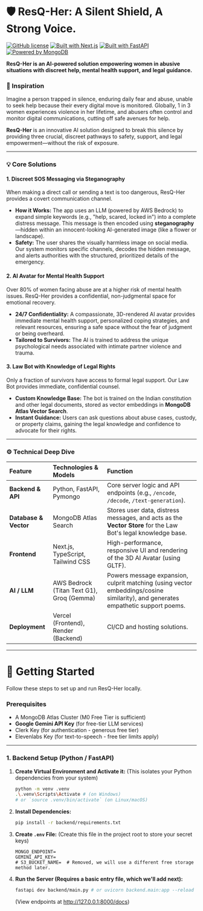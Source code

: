 # 🛡️ ResQ-Her: A Silent Shield, A Strong Voice.

[![GitHub license](https://img.shields.io/badge/license-MIT-blue.svg)](https://github.com/annu12340/Haven/blob/main/LICENSE)
[![Built with Next.js](https://img.shields.io/badge/Built%20with-Next.js-000000.svg)](https://nextjs.org/)
[![Built with FastAPI](https://img.shields.io/badge/Built%20with-FastAPI-009688.svg)](https://fastapi.tiangolo.com/)
[![Powered by MongoDB](https://img.shields.io/badge/Database-MongoDB-47A248.svg)](https://www.mongodb.com/atlas)

**ResQ-Her is an AI-powered solution empowering women in abusive situations with discreet help, mental health support, and legal guidance.**

### 🌟 Inspiration

Imagine a person trapped in silence, enduring daily fear and abuse, unable to seek help because their every digital move is monitored. Globally, 1 in 3 women experiences violence in her lifetime, and abusers often control and monitor digital communications, cutting off safe avenues for help.

**ResQ-Her** is an innovative AI solution designed to break this silence by providing three crucial, discreet pathways to safety, support, and legal empowerment—without the risk of exposure.

---

### 💡 Core Solutions

#### **1. Discreet SOS Messaging via Steganography**

When making a direct call or sending a text is too dangerous, ResQ-Her provides a covert communication channel.

* **How it Works:** The app uses an LLM (powered by AWS Bedrock) to expand simple keywords (e.g., "help, scared, locked in") into a complete distress message. This message is then encoded using **steganography**—hidden within an innocent-looking AI-generated image (like a flower or landscape).
* **Safety:** The user shares the visually harmless image on social media. Our system monitors specific channels, decodes the hidden message, and alerts authorities with the structured, prioritized details of the emergency.

#### **2. AI Avatar for Mental Health Support**

Over 80% of women facing abuse are at a higher risk of mental health issues. ResQ-Her provides a confidential, non-judgmental space for emotional recovery.

* **24/7 Confidentiality:** A compassionate, 3D-rendered AI avatar provides immediate mental health support, personalized coping strategies, and relevant resources, ensuring a safe space without the fear of judgment or being overheard.
* **Tailored to Survivors:** The AI is trained to address the unique psychological needs associated with intimate partner violence and trauma.

#### **3. Law Bot with Knowledge of Legal Rights**

Only a fraction of survivors have access to formal legal support. Our Law Bot provides immediate, confidential counsel.

* **Custom Knowledge Base:** The bot is trained on the Indian constitution and other legal documents, stored as vector embeddings in **MongoDB Atlas Vector Search**.
* **Instant Guidance:** Users can ask questions about abuse cases, custody, or property claims, gaining the legal knowledge and confidence to advocate for their rights.

---

### ⚙️ Technical Deep Dive

| Feature | Technologies & Models | Function |
| :--- | :--- | :--- |
| **Backend & API** | Python, FastAPI, Pymongo | Core server logic and API endpoints (e.g., `/encode`, `/decode`, `/text-generation`). |
| **Database & Vector** | MongoDB Atlas Search | Stores user data, distress messages, and acts as the **Vector Store** for the Law Bot's legal knowledge base. |
| **Frontend** | Next.js, TypeScript, Tailwind CSS | High-performance, responsive UI and rendering of the 3D AI Avatar (using GLTF). |
| **AI / LLM** | AWS Bedrock (Titan Text G1), Groq (Gemma) | Powers message expansion, culprit matching (using vector embeddings/cosine similarity), and generates empathetic support poems. |
| **Deployment** | Vercel (Frontend), Render (Backend) | CI/CD and hosting solutions. |

---
# 🚀 Getting Started
Follow these steps to set up and run ResQ-Her locally.

### Prerequisites

* A MongoDB Atlas Cluster (M0 Free Tier is sufficient)
* **Google Gemini API Key** (for free-tier LLM services)
* Clerk Key (for authentication - generous free tier)
* Elevenlabs Key (for text-to-speech - free tier limits apply)

---
### 1. Backend Setup (Python / FastAPI)

1.  **Create Virtual Environment and Activate it:**
    (This isolates your Python dependencies from your system)
    ```bash
    python -m venv .venv
    .\.venv\Scripts\Activate # (on Windows)
    # or `source .venv/bin/activate` (on Linux/macOS)
    ```

2.  **Install Dependencies:**
    ```bash
    pip install -r backend/requirements.txt
    ```

3.  **Create `.env` File:**
    (Create this file in the project root to store your secret keys)
    ```
    MONGO_ENDPOINT=
    GEMINI_API_KEY=
    # S3_BUCKET_NAME=  # Removed, we will use a different free storage method later.
    ```

4.  **Run the Server (Requires a basic entry file, which we'll add next):**
    ```bash
    fastapi dev backend/main.py # or uvicorn backend.main:app --reload
    ```
    (View endpoints at http://127.0.0.1:8000/docs)